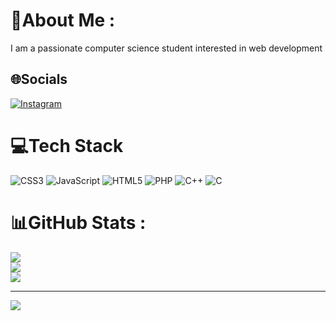 # 💫About Me :
I am a passionate computer science student interested in web development

## 🌐Socials
[![Instagram](https://img.shields.io/badge/Instagram-%23E4405F.svg?logo=Instagram&logoColor=white)](https://instagram.com/irene_j_kooran) 

# 💻Tech Stack
![CSS3](https://img.shields.io/badge/css3-%231572B6.svg?style=for-the-badge&logo=css3&logoColor=white) ![JavaScript](https://img.shields.io/badge/javascript-%23323330.svg?style=for-the-badge&logo=javascript&logoColor=%23F7DF1E) ![HTML5](https://img.shields.io/badge/html5-%23E34F26.svg?style=for-the-badge&logo=html5&logoColor=white) ![PHP](https://img.shields.io/badge/php-%23777BB4.svg?style=for-the-badge&logo=php&logoColor=white) ![C++](https://img.shields.io/badge/c++-%2300599C.svg?style=for-the-badge&logo=c%2B%2B&logoColor=white) ![C](https://img.shields.io/badge/c-%2300599C.svg?style=for-the-badge&logo=c&logoColor=white)
# 📊GitHub Stats :
![](https://github-readme-stats.vercel.app/api?username=irenejkooran&theme=radical&hide_border=false&include_all_commits=false&count_private=false)<br/>
![](https://github-readme-streak-stats.herokuapp.com/?user=irenejkooran&theme=radical&hide_border=false)<br/>
![](https://github-readme-stats.vercel.app/api/top-langs/?username=irenejkooran&theme=radical&hide_border=false&include_all_commits=false&count_private=false&layout=compact)

---
[![](https://visitcount.itsvg.in/api?id=irenejkooran&icon=0&color=0)](https://visitcount.itsvg.in)

